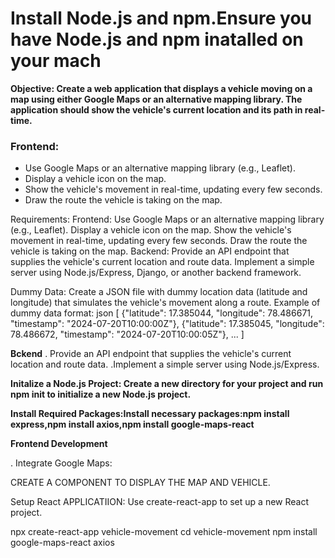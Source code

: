 # Install Node.js and npm.Ensure you have Node.js and npm inatalled on your mach

**Objective:
Create a web application that displays a vehicle moving on a map using either Google Maps or an alternative mapping library. The application should show the vehicle's current location and its path in real-time.**

### Frontend:

- Use Google Maps or an alternative mapping library (e.g., Leaflet).
- Display a vehicle icon on the map.
- Show the vehicle's movement in real-time, updating every few seconds.
- Draw the route the vehicle is taking on the map.

Requirements:
Frontend:
Use Google Maps or an alternative mapping library (e.g., Leaflet).
Display a vehicle icon on the map.
Show the vehicle's movement in real-time, updating every few seconds.
Draw the route the vehicle is taking on the map.
Backend:
Provide an API endpoint that supplies the vehicle's current location and route data.
Implement a simple server using Node.js/Express, Django, or another backend framework.

Dummy Data:
Create a JSON file with dummy location data (latitude and longitude) that simulates the vehicle's movement along a route.
Example of dummy data format:
json
[
  {"latitude": 17.385044, "longitude": 78.486671, "timestamp": "2024-07-20T10:00:00Z"},
  {"latitude": 17.385045, "longitude": 78.486672, "timestamp": "2024-07-20T10:00:05Z"},
  ...
]





**Bckend**
. Provide an API endpoint that supplies the vehicle's current location and route data.
.Implement a simple server using Node.js/Express.

**Initalize a Node.js Project: Create a new directory for your project and run npm init to initialize a new Node.js project.**

**Install Required Packages:Install necessary packages:npm install express,npm install axios,npm install google-maps-react**

**Frontend Development**

. Integrate Google Maps:

CREATE A COMPONENT TO DISPLAY THE MAP AND VEHICLE.

Setup React APPLICATIION:
Use create-react-app to set up a new React project.

npx create-react-app vehicle-movement
cd vehicle-movement
npm install google-maps-react axios
